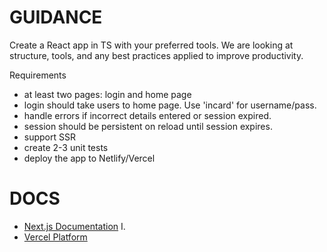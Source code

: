 # GUIDANCE

Create a React app in TS with your preferred tools. We are looking at structure, tools, and any best practices applied to improve productivity.

Requirements

- at least two pages: login and home page
- login should take users to home page. Use 'incard' for username/pass.
- handle errors if incorrect details entered or session expired.
- session should be persistent on reload until session expires.
- support SSR
- create 2-3 unit tests
- deploy the app to Netlify/Vercel

# DOCS

- [Next.js Documentation](https://nextjs.org/docs) I.
- [Vercel Platform](https://vercel.com/new?utm_medium=default-template&filter=next.js&utm_source=create-next-app&utm_campaign=create-next-app-readme)
